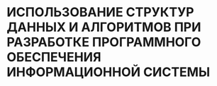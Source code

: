 # ИСПОЛЬЗОВАНИЕ СТРУКТУР ДАННЫХ И АЛГОРИТМОВ ПРИ РАЗРАБОТКЕ ПРОГРАММНОГО ОБЕСПЕЧЕНИЯ ИНФОРМАЦИОННОЙ СИСТЕМЫ
